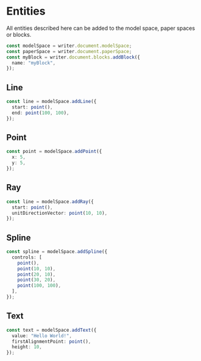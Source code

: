 # Entities

All entities described here can be added to the model space, paper spaces or blocks.

```ts
const modelSpace = writer.document.modelSpace;
const paperSpace = writer.document.paperSpace;
const myBlock = writer.document.blocks.addBlock({
  name: "myBlock",
});
```

## Line

```ts
const line = modelSpace.addLine({
  start: point(),
  end: point(100, 100),
});
```

## Point

```ts
const point = modelSpace.addPoint({
  x: 5,
  y: 5,
});
```

## Ray

```ts
const line = modelSpace.addRay({
  start: point(),
  unitDirectionVector: point(10, 10),
});
```

## Spline

```ts
const spline = modelSpace.addSpline({
  controls: [
    point(),
    point(10, 10),
    point(20, 10),
    point(30, 20),
    point(100, 100),
  ],
});
```

## Text

```ts
const text = modelSpace.addText({
  value: "Hello World!",
  firstAlignmentPoint: point(),
  height: 10,
});
```
